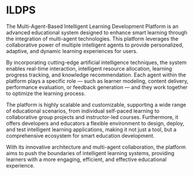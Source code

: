# ILDPS
The Multi-Agent-Based Intelligent Learning Development Platform is an advanced educational system designed to enhance smart learning through the integration of multi-agent technologies. This platform leverages the collaborative power of multiple intelligent agents to provide personalized, adaptive, and dynamic learning experiences for users.

By incorporating cutting-edge artificial intelligence techniques, the system enables real-time interaction, intelligent resource allocation, learning progress tracking, and knowledge recommendation. Each agent within the platform plays a specific role — such as learner modeling, content delivery, performance evaluation, or feedback generation — and they work together to optimize the learning process.

The platform is highly scalable and customizable, supporting a wide range of educational scenarios, from individual self-paced learning to collaborative group projects and instructor-led courses. Furthermore, it offers developers and educators a flexible environment to design, deploy, and test intelligent learning applications, making it not just a tool, but a comprehensive ecosystem for smart education development.

With its innovative architecture and multi-agent collaboration, the platform aims to push the boundaries of intelligent learning systems, providing learners with a more engaging, efficient, and effective educational experience.
